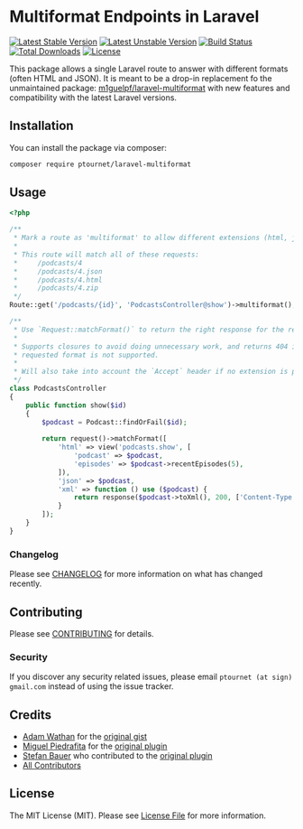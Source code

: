 # Multiformat Endpoints in Laravel

[![Latest Stable Version](https://poser.pugx.org/ptournet/laravel-multiformat/v)](//packagist.org/packages/ptournet/laravel-multiformat) 
[![Latest Unstable Version](https://poser.pugx.org/ptournet/laravel-multiformat/v/unstable)](//packagist.org/packages/ptournet/laravel-multiformat) 
[![Build Status](https://travis-ci.com/ptournet/laravel-multiformat.svg?branch=master)](https://travis-ci.com/ptournet/laravel-multiformat) 
[![Total Downloads](https://poser.pugx.org/ptournet/laravel-multiformat/downloads)](//packagist.org/packages/ptournet/laravel-multiformat) 
[![License](https://poser.pugx.org/ptournet/laravel-multiformat/license)](//packagist.org/packages/ptournet/laravel-multiformat) 

This package allows a single Laravel route to answer with different formats (often HTML and JSON). It is meant to be a drop-in replacement fo the unmaintained package: [m1guelpf/laravel-multiformat](https://github.com/m1guelpf/laravel-multiformat) with new features and compatibility with the latest Laravel versions.   

## Installation

You can install the package via composer:

```bash
composer require ptournet/laravel-multiformat
```

## Usage

``` php
<?php

/**
 * Mark a route as 'multiformat' to allow different extensions (html, json, xml, etc.)
 *
 * This route will match all of these requests:
 *     /podcasts/4
 *     /podcasts/4.json
 *     /podcasts/4.html
 *     /podcasts/4.zip
 */
Route::get('/podcasts/{id}', 'PodcastsController@show')->multiformat();

/**
 * Use `Request::matchFormat()` to return the right response for the requested format.
 *
 * Supports closures to avoid doing unnecessary work, and returns 404 if the
 * requested format is not supported.
 *
 * Will also take into account the `Accept` header if no extension is provided.
 */
class PodcastsController
{
    public function show($id)
    {
        $podcast = Podcast::findOrFail($id);
        
        return request()->matchFormat([
            'html' => view('podcasts.show', [
                'podcast' => $podcast,
                'episodes' => $podcast->recentEpisodes(5),
            ]),
            'json' => $podcast,
            'xml' => function () use ($podcast) {
                return response($podcast->toXml(), 200, ['Content-Type' => 'text/xml']);
            }
        ]);
    }
}
```

### Changelog

Please see [CHANGELOG](CHANGELOG.md) for more information on what has changed recently.

## Contributing

Please see [CONTRIBUTING](CONTRIBUTING.md) for details.

### Security

If you discover any security related issues, please email `ptournet (at sign) gmail.com` instead of using the issue tracker.

## Credits

- [Adam Wathan](https://github.com/adamwathan) for the [original gist](https://gist.github.com/adamwathan/984914b2eee8e4d79a06f7045e4ce999)
- [Miguel Piedrafita](https://github.com/m1guelpf) for the [original plugin](https://github.com/m1guelpf/laravel-multiformat)
- [Stefan Bauer](https://github.com/stefanbauer) who contributed to the [original plugin](https://github.com/m1guelpf/laravel-multiformat)
- [All Contributors](../../contributors)

## License

The MIT License (MIT). Please see [License File](LICENSE.md) for more information.
